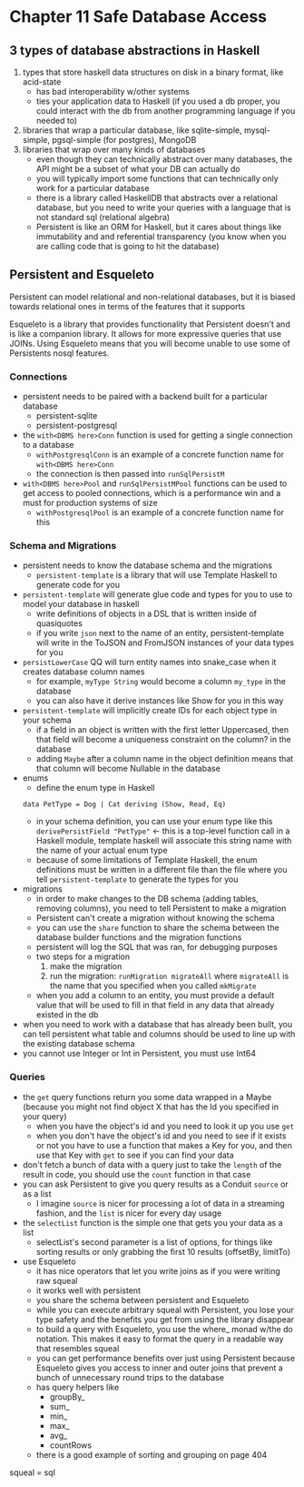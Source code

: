 # Chapter 11 Safe Database Access

## 3 types of database abstractions in Haskell
1. types that store haskell data structures on disk in a binary format, like acid-state
    - has bad interoperability w/other systems
    - ties your application data to Haskell (if you used a db proper, you could interact with the db from another programming language if you needed to)
2. libraries that wrap a particular database, like sqlite-simple, mysql-simple, pgsql-simple (for postgres), MongoDB
3. libraries that wrap over many kinds of databases
    - even though they can technically abstract over many databases, the API might be a subset of what your DB can actually do
    - you will typically import some functions that can technically only work for a particular database
    - there is a library called HaskellDB that abstracts over a relational database, but you need to write your queries with a language that is not standard sql (relational algebra)
    - Persistent is like an ORM for Haskell, but it cares about things like immutability and and referential transparency (you know when you are calling code that is going to hit the database)

## Persistent and Esqueleto
Persistent can model relational and non-relational databases, but it is biased towards relational ones in terms of the features that it supports

Esqueleto is a library that provides functionality that Persistent doesn't and is like a companion library. It allows for more expressive queries that use JOINs. Using Esqueleto means that you will become unable to use some of Persistents nosql features.

### Connections
- persistent needs to be paired with a backend built for a particular database
    - persistent-sqlite
    - persistent-postgresql
- the `with<DBMS here>Conn` function is used for getting a single connection to a database
    - `withPostgresqlConn` is an example of a concrete function name for `with<DBMS here>Conn`
    - the connection is then passed into `runSqlPersistM`
- `with<DBMS here>Pool` and `runSqlPersistMPool` functions can be used to get access to pooled connections, which is a performance win and a must for production systems of size
    - `withPostgresqlPool` is an example of a concrete function name for this

### Schema and Migrations
- persistent needs to know the database schema and the migrations
    - `persistent-template` is a library that will use Template Haskell to generate code for you
- `persistent-template` will generate glue code and types for you to use to model your database in haskell
    - write definitions of objects in a DSL that is written inside of quasiquotes
    - if you write `json` next to the name of an entity, persistent-template will write in the ToJSON and FromJSON instances of your data types for you
- `persistLowerCase` QQ will turn entity names into snake_case when it creates database column names
    - for example, `myType String` would become a column `my_type` in the database
    - you can also have it derive instances like Show for you in this way
- `persistent-template`  will implicitly create IDs for each object type in your schema
    - if a field in an object is written with the first letter Uppercased, then that field will become a uniqueness constraint on the column? in the database
    - adding `Maybe` after a column name in the object definition means that that column will become Nullable in the database
- enums
    - define the enum type in Haskell
    ```
    data PetType = Dog | Cat deriving (Show, Read, Eq)
    ```
    - in your schema definition, you can use your enum type like this
    `derivePersistField "PetType"` <- this is a top-level function call in a Haskell module, template haskell will associate this string name with the name of your actual enum type
    - because of some limitations of Template Haskell, the enum definitions must be written in a different file than the file where you tell `persistent-template` to generate the types for you
- migrations
    - in order to make changes to the DB schema (adding tables, removing columns), you need to tell Persistent to make a migration
    - Persistent can't create a migration without knowing the schema
    - you can use the `share` function to share the schema between the database builder functions and the migration functions
    - persistent will log the SQL that was ran, for debugging purposes
    - two steps for a migration
        1. make the migration
        2. run the migration: `runMigration migrateAll` where `migrateAll` is the name that you specified when you called `mkMigrate`
    - when you add a column to an entity, you must provide a default value that will be used to fill in that field in any data that already existed in the db
- when you need to work with a database that has already been built, you can tell persistent what table and columns should be used to line up with the existing database schema
- you cannot use Integer or Int in Persistent, you must use Int64

### Queries
- the `get` query functions return you some data wrapped in a Maybe (because you might not find object X that has the Id you specified in your query)
    - when you have the object's id and you need to look it up you use `get`
    - when you don't have the object's id and you need to see if it exists or not you have to use a function that makes a Key for you, and then use that Key with `get` to see if you can find your data
- don't fetch a bunch of data with a query just to take the `length` of the result in code, you should use the `count` function in that case
- you can ask Persistent to give you query results as a Conduit `source` or as a list
    - I imagine `source` is nicer for processing a lot of data in a streaming fashion, and the `list` is nicer for every day usage
- the `selectList` function is the simple one that gets you your data as a list
    - selectList's second parameter is a list of options, for things like sorting results or only grabbing the first 10 results (offsetBy, limitTo)
- use Esqueleto
    - it has nice operators that let you write joins as if you were writing raw squeal
    - it works well with persistent
    - you share the schema between persistent and Esqueleto
    - while you can execute arbitrary squeal with Persistent, you lose your type safety and the benefits you get from using the library disappear
    - to build a query with Esqueleto, you use the where_ monad w/the do notation. This makes it easy to format the query in a readable way that resembles squeal
    - you can get performance benefits over just using Persistent because Esqueleto gives you access to inner and outer joins that prevent a bunch of unnecessary round trips to the database
    - has query helpers like
        - groupBy_
		- sum_
		- min_
		- max_
		- avg_
		- countRows
    - there is a good example of sorting and grouping on page 404


squeal = sql
